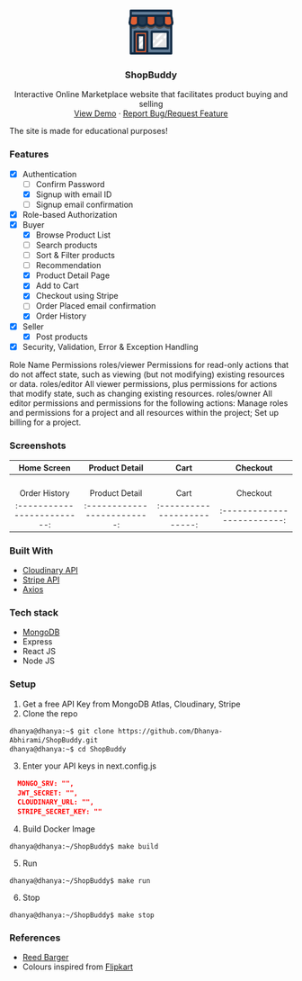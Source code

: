 <br />
<p align="center">
  <a href="https://github.com/Dhanya-Abhirami/ShopBuddy">
    <img src="https://github.com/Dhanya-Abhirami/ShopBuddy/blob/master/static/logo.svg" alt="Logo" width="80" height="80">
  </a>

  <h3 align="center">ShopBuddy</h3>

  <p align="center">
    Interactive Online Marketplace website that facilitates product buying and selling
    <br />
    <a href="https://github.com/Dhanya-Abhirami/ShopBuddy">View Demo</a>
    ·
    <a href="https://github.com/Dhanya-Abhirami/ShopBuddy/issues">Report Bug/Request Feature</a>
  </p>
</p>

The site is made for educational purposes!
### Features
- [x]  Authentication
    - [ ] Confirm Password
    - [x]  Signup with email ID
    - [ ]  Signup email confirmation
- [x]  Role-based Authorization
- [x]  Buyer
    - [x]  Browse Product List
    - [ ]  Search products
    - [ ]  Sort & Filter products
    - [ ]  Recommendation
    - [x]  Product Detail Page 
    - [x]  Add to Cart
    - [x]  Checkout using Stripe
    - [ ]  Order Placed email confirmation
    - [x]  Order History
- [x]  Seller 
    - [x]  Post products
- [x]  Security, Validation, Error & Exception Handling

Role Name	Permissions
roles/viewer	Permissions for read-only actions that do not affect state, such as viewing (but not modifying) existing resources or data.
roles/editor	All viewer permissions, plus permissions for actions that modify state, such as changing existing resources.
roles/owner	All editor permissions and permissions for the following actions: Manage roles and permissions for a project and all resources within the project; Set up billing for a project.

### Screenshots
Home Screen               |  Product Detail               | Cart               |  Checkout
:-------------------------:|:-------------------------:|:-------------------------:|:-------------------------:
![]()|![]()|![]()|![]()|
Order History               |  Product Detail               | Cart               |  Checkout
:-------------------------:|:-------------------------:|:-------------------------:|:-------------------------:

### Built With
* [Cloudinary API](https://cloudinary.com/)
* [Stripe API](https://stripe.com/en-in)
* [Axios](https://www.npmjs.com/package/axios)

### Tech stack
* [MongoDB](https://www.mongodb.com/cloud/atlas)
* Express
* React JS
* Node JS

### Setup
1. Get a free API Key from MongoDB Atlas, Cloudinary, Stripe
2. Clone the repo
  ```console
  dhanya@dhanya:~$ git clone https://github.com/Dhanya-Abhirami/ShopBuddy.git
  dhanya@dhanya:~$ cd ShopBuddy
  ```
3. Enter your API keys in next.config.js
  ```json
    MONGO_SRV: "",
    JWT_SECRET: "",
    CLOUDINARY_URL: "",
    STRIPE_SECRET_KEY: ""
  ```
4. Build Docker Image
  ```console
  dhanya@dhanya:~/ShopBuddy$ make build
  ```
5. Run
  ```console
  dhanya@dhanya:~/ShopBuddy$ make run
  ```
6. Stop
  ```console
  dhanya@dhanya:~/ShopBuddy$ make stop
  ```

### References
* [Reed Barger](https://github.com/reedbarger/react-reserve)
* Colours inspired from [Flipkart](https://www.flipkart.com/)


